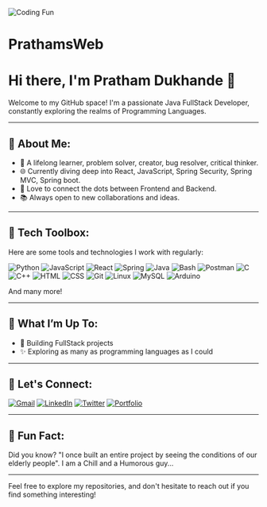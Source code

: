 ![Coding Fun](https://media.giphy.com/media/bGgsc5mWoryfgKBx1u/giphy.gif)


# PrathamsWeb
# Hi there, I'm Pratham Dukhande 👋

Welcome to my GitHub space! I'm a passionate Java FullStack Developer, constantly exploring the realms of Programming Languages.

---

## 🎨 About Me:
- 🌱 A lifelong learner, problem solver, creator, bug resolver, critical thinker.
- 🌐 Currently diving deep into React, JavaScript, Spring Security, Spring MVC, Spring boot.
- 🔄 Love to connect the dots between Frontend and Backend.
- 📚 Always open to new collaborations and ideas.

---

## 🔧 Tech Toolbox:
Here are some tools and technologies I work with regularly:

![Python](https://img.shields.io/badge/Python-3776AB?style=for-the-badge&logo=python&logoColor=white)
![JavaScript](https://img.shields.io/badge/JavaScript-F7DF1E?style=for-the-badge&logo=javascript&logoColor=black)
![React](https://img.shields.io/badge/React-61DAFB?style=for-the-badge&logo=react&logoColor=black)
![Spring](https://img.shields.io/badge/Spring-6DB33F?style=for-the-badge&logo=spring&logoColor=white)
![Java](https://img.shields.io/badge/Java-007396?style=for-the-badge&logo=java&logoColor=white)
![Bash](https://img.shields.io/badge/Bash-4EAA25?style=for-the-badge&logo=gnubash&logoColor=white)
![Postman](https://img.shields.io/badge/Postman-FF6C37?style=for-the-badge&logo=postman&logoColor=white)
![C](https://img.shields.io/badge/C-A8B9CC?style=for-the-badge&logo=c&logoColor=black)
![C++](https://img.shields.io/badge/C%2B%2B-00599C?style=for-the-badge&logo=c%2B%2B&logoColor=white)
![HTML](https://img.shields.io/badge/HTML-E34F26?style=for-the-badge&logo=html5&logoColor=white)
![CSS](https://img.shields.io/badge/CSS-1572B6?style=for-the-badge&logo=css3&logoColor=white)
![Git](https://img.shields.io/badge/Git-F05032?style=for-the-badge&logo=git&logoColor=white)
![Linux](https://img.shields.io/badge/Linux-FCC624?style=for-the-badge&logo=linux&logoColor=black)
![MySQL](https://img.shields.io/badge/MySQL-4479A1?style=for-the-badge&logo=mysql&logoColor=white)
![Arduino](https://img.shields.io/badge/Arduino-00979D?style=for-the-badge&logo=arduino&logoColor=white)

And many more!

---

## 🔎 What I’m Up To:
- 🎡 Building FullStack projects
- ✨ Exploring as many as programming languages as I could

---

## 📢 Let's Connect:

[![Gmail](https://img.shields.io/badge/Gmail-D14836?style=for-the-badge&logo=gmail&logoColor=white)](mailto:prathamdukhande@gmail.com)
[![LinkedIn](https://img.shields.io/badge/LinkedIn-0077B5?style=for-the-badge&logo=linkedin&logoColor=white)](https://www.linkedin.com/in/pratham-dukhande-308599296/)
[![Twitter](https://img.shields.io/badge/Twitter-1DA1F2?style=for-the-badge&logo=twitter&logoColor=white)](https://twitter.com/prathamdukhande)
[![Portfolio](https://img.shields.io/badge/Portfolio-FF5722?style=for-the-badge&logo=aboutdotme&logoColor=white)](https://prathams-design.netlify.app/)

---

## 🎉 Fun Fact:
Did you know? "I once built an entire project by seeing the conditions of our elderly people".
I am a Chill and a Humorous guy...

---

Feel free to explore my repositories, and don't hesitate to reach out if you find something interesting!
